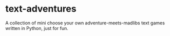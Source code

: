 # text-adventures
A collection of mini choose your own adventure-meets-madlibs text games written in Python, just for fun.
